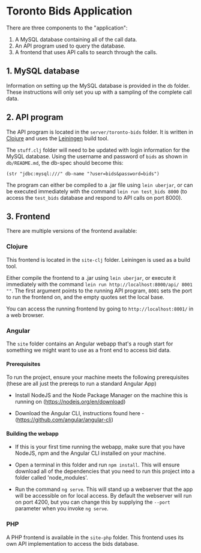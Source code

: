 # Toronto Bids Application

There are three components to the "application":

1. A MySQL database containing all of the call data.
2. An API program used to query the database.
3. A frontend that uses API calls to search through the calls.

## 1. MySQL database

Information on setting up the MySQL database is provided in the `db` folder. These instructions will only set you up with a sampling of the complete call data.

## 2. API program

The API program is located in the `server/toronto-bids` folder. It is written in [Clojure](https://clojure.org/guides/install_clojure) and uses the [Leiningen](https://leiningen.org/) build tool.

The `stuff.clj` folder will need to be updated with login information for the MySQL database. Using the username and password of `bids` as shown in `db/README.md`, the db-spec should become this:

```
(str "jdbc:mysql:///" db-name "?user=bids&password=bids")
```

The program can either be compiled to a .jar file using `lein uberjar`, or can be executed immediately with the command `lein run test_bids 8000` (to access the `test_bids` database and respond to API calls on port 8000).

## 3. Frontend

There are multiple versions of the frontend available:

### Clojure

This frontend is located in the `site-clj` folder. Leiningen is used as a build tool.

Either compile the frontend to a .jar using `lein uberjar`, or execute it immediately with the command `lein run http://localhost:8000/api/ 8001 ""`. The first argument points to the running API program, `8001` sets the port to run the frontend on, and the empty quotes set the local base.

You can access the running frontend by going to `http://localhost:8001/` in a web browser.

### Angular

The `site` folder contains an Angular webapp that's a rough start for something we might want to use as a front end to access bid data.

#### Prerequisites

To run the project, ensure your machine meets the following prerequisites (these are all just the prereqs to run a standard Angular App)

- Install NodeJS and the Node Package Manager on the machine this is running on (https://nodejs.org/en/download)

- Download the Angular CLI, instructions found here - (https://github.com/angular/angular-cli)

#### Building the webapp

- If this is your first time running the webapp, make sure that you have NodeJS, npm and the Angular CLI installed on your machine. 
 
- Open a terminal in this folder and run ```npm install```. This will ensure download all of the dependencies that you need to run this project into a folder called 'node_modules'. 

- Run the command `ng serve`. This will stand up a webserver that the app will be accessible on for local access. By default the webserver will run on port 4200, but you can change this by supplying the `--port` parameter when you invoke `ng serve`.

### PHP

A PHP frontend is available in the `site-php` folder. This frontend uses its own API implementation to access the bids database.

